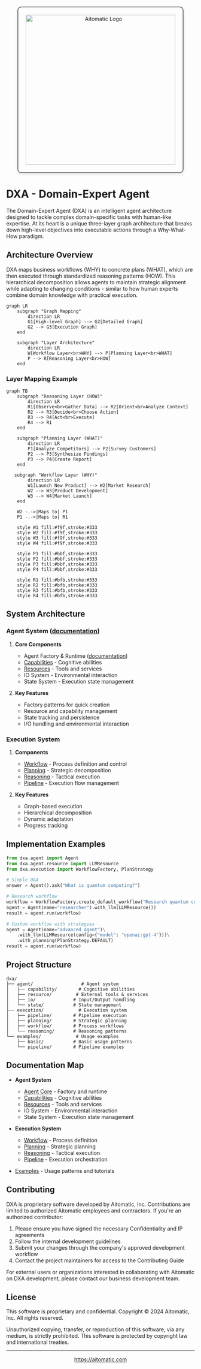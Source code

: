 <!-- markdownlint-disable MD041 -->
<!-- markdownlint-disable MD033 -->
<p align="center">
  <img src="https://cdn.prod.website-files.com/62a10970901ba826988ed5aa/62d942adcae82825089dabdb_aitomatic-logo-black.png" alt="Aitomatic Logo" width="400" style="border: 2px solid #666; border-radius: 10px; padding: 20px; box-shadow: 0 4px 8px rgba(0,0,0,0.1);"/>
</p>

# DXA - Domain-Expert Agent

The Domain-Expert Agent (DXA) is an intelligent agent architecture designed to tackle complex domain-specific tasks with human-like expertise. At its heart is a unique three-layer graph architecture that breaks down high-level objectives into executable actions through a Why-What-How paradigm.

## Architecture Overview

DXA maps business workflows (WHY) to concrete plans (WHAT), which are then executed through standardized reasoning patterns (HOW). This hierarchical decomposition allows agents to maintain strategic alignment while adapting to changing conditions - similar to how human experts combine domain knowledge with practical execution.

```mermaid
graph LR
    subgraph "Graph Mapping"
        direction LR
        G1[High-level Graph] --> G2[Detailed Graph]
        G2 --> G3[Execution Graph]
    end

    subgraph "Layer Architecture"
        direction LR
        W[Workflow Layer<br>WHY] --> P[Planning Layer<br>WHAT]
        P --> R[Reasoning Layer<br>HOW]
    end
```

### Layer Mapping Example

```mermaid
graph TB
    subgraph "Reasoning Layer (HOW)"
        direction LR
        R1[Observe<br>Gather Data] --> R2[Orient<br>Analyze Context]
        R2 --> R3[Decide<br>Choose Action]
        R3 --> R4[Act<br>Execute]
        R4 --> R1
    end

    subgraph "Planning Layer (WHAT)"
        direction LR
        P1[Analyze Competitors] --> P2[Survey Customers]
        P2 --> P3[Synthesize Findings]
        P3 --> P4[Create Report]
    end

   subgraph "Workflow Layer (WHY)"
        direction LR
        W1[Launch New Product] --> W2[Market Research]
        W2 --> W3[Product Development]
        W3 --> W4[Market Launch]
    end

    W2 -.->|Maps to| P1
    P1 -.->|Maps to| R1

    style W1 fill:#f9f,stroke:#333
    style W2 fill:#f9f,stroke:#333
    style W3 fill:#f9f,stroke:#333
    style W4 fill:#f9f,stroke:#333
    
    style P1 fill:#bbf,stroke:#333
    style P2 fill:#bbf,stroke:#333
    style P3 fill:#bbf,stroke:#333
    style P4 fill:#bbf,stroke:#333
    
    style R1 fill:#bfb,stroke:#333
    style R2 fill:#bfb,stroke:#333
    style R3 fill:#bfb,stroke:#333
    style R4 fill:#bfb,stroke:#333
```

## System Architecture

### Agent System ([documentation](agent/README.md))

1. **Core Components**
   - Agent Factory & Runtime ([documentation](agent/README.md))
   - [Capabilities](agent/capability/README.md) - Cognitive abilities
   - [Resources](agent/resource/README.md) - Tools and services
   - IO System - Environmental interaction
   - State System - Execution state management

2. **Key Features**
   - Factory patterns for quick creation
   - Resource and capability management
   - State tracking and persistence
   - I/O handling and environmental interaction

### Execution System

1. **Components**
   - [Workflow](execution/workflow/README.md) - Process definition and control
   - [Planning](execution/planning/README.md) - Strategic decomposition
   - [Reasoning](execution/reasoning/README.md) - Tactical execution
   - [Pipeline](execution/pipeline/README.md) - Execution flow management

2. **Key Features**
   - Graph-based execution
   - Hierarchical decomposition
   - Dynamic adaptation
   - Progress tracking

## Implementation Examples

```python
from dxa.agent import Agent
from dxa.agent.resource import LLMResource
from dxa.execution import WorkflowFactory, PlanStrategy

# Simple Q&A
answer = Agent().ask("What is quantum computing?")

# Research workflow
workflow = WorkflowFactory.create_default_workflow("Research quantum computing")
agent = Agent(name="researcher").with_llm(LLMResource())
result = agent.run(workflow)

# Custom workflow with strategies
agent = Agent(name="advanced_agent")\
    .with_llm(LLMResource(config={"model": "openai:gpt-4"}))\
    .with_planning(PlanStrategy.DEFAULT)
result = agent.run(workflow)
```

## Project Structure

```text
dxa/
├── agent/                  # Agent system
│   ├── capability/        # Cognitive abilities
│   ├── resource/         # External tools & services
│   ├── io/              # Input/Output handling
│   └── state/           # State management
├── execution/             # Execution system
│   ├── pipeline/        # Pipeline execution
│   ├── planning/        # Strategic planning
│   ├── workflow/        # Process workflows
│   └── reasoning/       # Reasoning patterns
└── examples/             # Usage examples
    ├── basic/           # Basic usage patterns
    └── pipeline/        # Pipeline examples
```

## Documentation Map

- **Agent System**
  - [Agent Core](agent/README.md) - Factory and runtime
  - [Capabilities](agent/capability/README.md) - Cognitive abilities
  - [Resources](agent/resource/README.md) - Tools and services
  - IO System - Environmental interaction
  - State System - Execution state management

- **Execution System**
  - [Workflow](execution/workflow/README.md) - Process definition
  - [Planning](execution/planning/README.md) - Strategic planning
  - [Reasoning](execution/reasoning/README.md) - Tactical execution
  - [Pipeline](execution/pipeline/README.md) - Execution orchestration

- [Examples](examples/README.md) - Usage patterns and tutorials

## Contributing

DXA is proprietary software developed by Aitomatic, Inc. Contributions are limited to authorized Aitomatic employees and contractors. If you're an authorized contributor:

1. Please ensure you have signed the necessary Confidentiality and IP agreements
2. Follow the internal development guidelines
3. Submit your changes through the company's approved development workflow
4. Contact the project maintainers for access to the Contributing Guide

For external users or organizations interested in collaborating with Aitomatic on DXA development, please contact our business development team.

## License

This software is proprietary and confidential. Copyright © 2024 Aitomatic, Inc. All rights reserved.

Unauthorized copying, transfer, or reproduction of this software, via any medium, is strictly prohibited. This software is protected by copyright law and international treaties.

---

<p align="center">
<a href="https://aitomatic.com">https://aitomatic.com</a>
</p>
